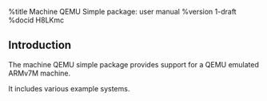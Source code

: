 <!--
     eChronos Real-Time Operating System
     Copyright (c) 2017, Commonwealth Scientific and Industrial Research
     Organisation (CSIRO) ABN 41 687 119 230.

     All rights reserved. CSIRO is willing to grant you a licence to the eChronos
     real-time operating system under the terms of the CSIRO_BSD_MIT license. See
     the file "LICENSE_CSIRO_BSD_MIT.txt" for details.

     @TAG(CSIRO_BSD_MIT)
-->
%title Machine QEMU Simple package: user manual
%version 1-draft
%docid H8LKmc

Introduction
-------------

The machine QEMU simple package provides support for a QEMU emulated ARMv7M machine.

It includes various example systems.
